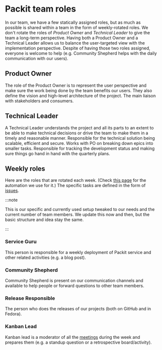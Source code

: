 # Packit team roles

In our team, we have a few statically assigned roles, but as much as possible is shared within a team in the form of weekly-rotated roles. We don't rotate the roles of _Product Owner_ and _Technical Leader_ to give the team a long-term perspective. Having both a Product Owner and a Technical Leader allows us to balance the user-targeted view with the implementation perspective. Despite of having those two roles assigned, everyone is welcome to help (e.g. Community Shepherd helps with the daily communication with our users).

## Product Owner

The role of the Product Owner is to represent the user perspective and make sure the work being done by the team benefits our users. They also define the vision and high-level architecture of the project. The main liaison with stakeholders and consumers.

## Technical Leader

A Technical Leader understands the project and all its parts to an extent to be able to make technical decisions or drive the team to make them in a timely and reasonable manner. Responsible for the technical solution being scalable, efficient and secure. Works with PO on breaking down epics into smaller tasks. Responsible for tracking the development status and making sure things go hand in hand with the quarterly plans.

## Weekly roles

Here are the roles that are rotated each week.
(Check [this page](./weekly-roles) for the automation we use for it.)
The specific tasks are defined in the form of [issues](https://github.com/packit/agile/issues?q=is%3Aissue+is%3Aopen+label%3Aroles).

:::note

This is our specific and currently used setup tweaked to our needs and the current number of team members.
We update this now and then, but the basic structure and idea stay the same.

:::

### Service Guru

This person is responsible for a weekly deployment of Packit service and other related activities (e.g. a blog post).

### Community Shepherd

Community Shepherd is present on our communication channels and available to help people or forward questions to other team members.

### Release Responsible

The person who does the releases of our projects (both on GitHub and in Fedora).

### Kanban Lead

Kanban lead is a moderator of all the [meetings](./meetings) during the week and prepares them (e.g. a standup question or a retrospective board/activity).
